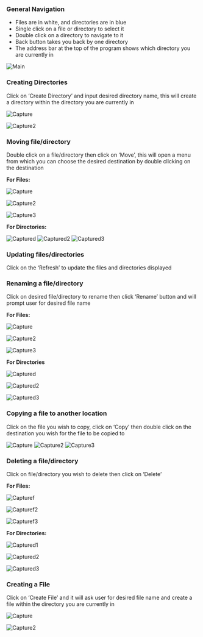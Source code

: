  
### **General Navigation**

- Files are in white, and directories are in blue 
- Single click on a file or directory to select it 
- Double click on a directory to navigate to it 
- Back button takes you back by one directory 
- The address bar at the top of the program shows which directory you are currently in 


 
 ![Main](https://github.com/skolesnik44/simple-linux-file-explorer/assets/172089307/57589f79-e487-478f-abeb-340b1d491e15)


 

### **Creating Directories**

Click on ‘Create Directory’ and input desired directory name, this will create a directory within the directory you are currently in 

![Capture](https://github.com/skolesnik44/simple-linux-file-explorer/assets/172089307/accdcabe-38d4-492a-b0e5-ab7ffa063220)

![Capture2](https://github.com/skolesnik44/simple-linux-file-explorer/assets/172089307/835d067e-3799-4efb-9e4c-dc099e4a0f1d)


 

### **Moving file/directory**

Double click on a file/directory then click on ‘Move’, this will open a menu from which you can choose the desired destination by double clicking on the destination

**For Files:**
  

![Capture](https://github.com/skolesnik44/simple-linux-file-explorer/assets/172089307/17130616-7fc3-437a-8ba2-1262537add29)

![Capture2](https://github.com/skolesnik44/simple-linux-file-explorer/assets/172089307/e89dc2e2-5df1-444c-9188-ae98dc59cf19)

![Capture3](https://github.com/skolesnik44/simple-linux-file-explorer/assets/172089307/db79771d-afea-4319-b40e-a7ec724bc0db)
  
**For Directories:**
  
![Captured](https://github.com/skolesnik44/simple-linux-file-explorer/assets/172089307/7645a0d6-f169-436f-a990-61d963d6044f)
![Captured2](https://github.com/skolesnik44/simple-linux-file-explorer/assets/172089307/fb2db9dd-b47c-4542-b304-c9402eb774fd)
![Captured3](https://github.com/skolesnik44/simple-linux-file-explorer/assets/172089307/fd1fb07d-82e2-448b-96c8-94d7a7f45456)
  

### **Updating files/directories**

Click on the ‘Refresh’ to update the files and directories displayed 

 

### **Renaming a file/directory** 

Click on desired file/directory to rename then click ‘Rename’ button and will prompt user for desired file name 

**For Files:**
  
![Capture](https://github.com/skolesnik44/simple-linux-file-explorer/assets/172089307/42c5d061-2b3a-4d34-994a-3a154f9dc91a)


![Capture2](https://github.com/skolesnik44/simple-linux-file-explorer/assets/172089307/6039a6d0-60a9-47ae-b906-422076be47d6)


![Capture3](https://github.com/skolesnik44/simple-linux-file-explorer/assets/172089307/1b31bc95-17af-40d2-bf5d-b901b9112109)
  
**For Directories**
  
![Captured](https://github.com/skolesnik44/simple-linux-file-explorer/assets/172089307/176033fb-a182-4bdf-8cf8-37c1b0cc910d)

![Captured2](https://github.com/skolesnik44/simple-linux-file-explorer/assets/172089307/add7b8f8-91a3-4065-8b37-28422496b7df)

![Captured3](https://github.com/skolesnik44/simple-linux-file-explorer/assets/172089307/e20f219a-c033-4ed6-b467-419d47fee6f1)
  
### **Copying a file to another location** 

Click on the file you wish to copy, click on ‘Copy’ then double click on the destination you wish for the file to be copied to 

![Capture](https://github.com/skolesnik44/simple-linux-file-explorer/assets/172089307/32a9ba23-8f9c-4bfa-89da-48b035ec724a)
![Capture2](https://github.com/skolesnik44/simple-linux-file-explorer/assets/172089307/d0c89db5-8664-4df5-9b4c-76c426ac3fb0)
![Capture3](https://github.com/skolesnik44/simple-linux-file-explorer/assets/172089307/c374cc55-f878-4a15-ac10-19b79fd848e1)

 
### **Deleting a file/directory** 

Click on file/directory you wish to delete then click on ‘Delete’ 

**For Files:**

![Capturef](https://github.com/skolesnik44/simple-linux-file-explorer/assets/172089307/3be2dd68-1125-4906-b665-41db41dfe39b)

![Capturef2](https://github.com/skolesnik44/simple-linux-file-explorer/assets/172089307/c0511d7e-377f-42f5-a6ad-23051cdaff9d)

![Capturef3](https://github.com/skolesnik44/simple-linux-file-explorer/assets/172089307/fdff028b-a646-4d34-9403-9fa10c994066)

 
**For Directories:**

![Captured1](https://github.com/skolesnik44/simple-linux-file-explorer/assets/172089307/b0ef0c94-5cd4-408e-a46a-b1878061f319)

![Captured2](https://github.com/skolesnik44/simple-linux-file-explorer/assets/172089307/847e4010-b41f-4ebc-9c87-ea64435163ef)

![Captured3](https://github.com/skolesnik44/simple-linux-file-explorer/assets/172089307/93f0c823-85b5-4ace-b08e-63599a21e95d)



### **Creating a File** 

Click on ‘Create File’ and it will ask user for desired file name and create a file within the directory you are currently in 

![Capture](https://github.com/skolesnik44/simple-linux-file-explorer/assets/172089307/f1558c4c-40a6-489a-808b-d65656436d7a)

![Capture2](https://github.com/skolesnik44/simple-linux-file-explorer/assets/172089307/182ab870-ccc9-42b5-bbd8-8ed78a9a0d9a)
